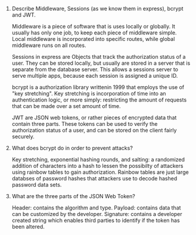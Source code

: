 1.  Describe Middleware, Sessions (as we know them in express), bcrypt and JWT.

    Middleware is a piece of software that is uses locally or globally. It usually has only one job, to keep each piece of middleware simple. Local middleware is incorporated into specific routes, while global middleware runs on all routes. 

    Sessions in express are Objects that track the authorization status of a user. They can be stored locally, but usually are stored in a server that is separate from the database server. This allows a sessions server to serve multiple apps, because each session is assigned a unique ID. 

    bcrypt is a authorization library writtenin 1999 that employs the use of "key stretching". Key stretching is incorporation of time into an authentication logic, or more simply: restricting the amount of requests that can be made over a set amount of time. 

    JWT are JSON web tokens, or rather pieces of encrypted data that contain three parts. These tokens can be used to verify the authorization status of a user, and can be stored on the client fairly securely. 

2.  What does bcrypt do in order to prevent attacks?

    Key stretching, exponential hashing rounds, and salting: a randomized addition of characters into a hash to lessen the possibilty of attackers using rainbow tables to gain authorization. Rainbow tables are just large databses of password hashes that attackers use to decode hashed password data sets.

3.  What are the three parts of the JSON Web Token?

    Header:  contains the algorithm and type. 
    Payload:  contains data that can be customized by the developer.
    Signature: contains a developer created string which enables third parties to identify if the token has been altered.

